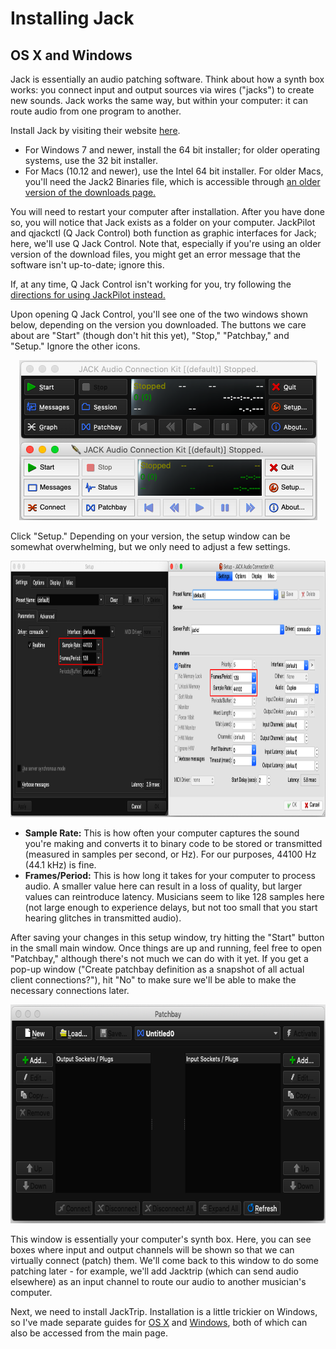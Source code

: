 # Installing Jack
## OS X and Windows

Jack is essentially an audio patching software. Think about how a synth box works: you connect input and output sources via wires ("jacks") to create new sounds. Jack works the same way, but within your computer: it can route audio from one program to another.

Install Jack by visiting their website [here](https://jackaudio.org/downloads/).
- For Windows 7 and newer, install the 64 bit installer; for older operating systems, use the 32 bit installer.
- For Macs (10.12 and newer), use the Intel 64 bit installer. For older Macs, you'll need the Jack2 Binaries file, which is accessible through [an older version of the downloads page.](https://web.archive.org/web/20200808125552/https://jackaudio.org/downloads/)

You will need to restart your computer after installation. After you have done so, you will notice that Jack exists as a folder on your computer. JackPilot and qjackctl (Q Jack Control) both function as graphic interfaces for Jack; here, we'll use Q Jack Control. Note that, especially if you're using an older version of the download files, you might get an error message that the software isn't up-to-date; ignore this.

If, at any time, Q Jack Control isn't working for you, try following the [directions for using JackPilot instead.](https://github.com/lucylangenb/jacktrip/blob/master/installjack.md)

Upon opening Q Jack Control, you'll see one of the two windows shown below, depending on the version you downloaded. The buttons we care about are "Start" (though don't hit this yet), "Stop," "Patchbay," and "Setup." Ignore the other icons.

<p align="center">
  <img width="477" height="256" src="https://github.com/lucylangenb/jacktrip/blob/master/screencaps/qjackctl.png?raw=true">
</p>

Click "Setup." Depending on your version, the setup window can be somewhat overwhelming, but we only need to adjust a few settings.

<p align="center">
  <img width="1004.25" height="409.5" src="https://github.com/lucylangenb/jacktrip/blob/master/screencaps/qjackctl_setup.png?raw=true">
</p>

- __Sample Rate:__ This is how often your computer captures the sound you're making and converts it to binary code to be stored or transmitted (measured in samples per second, or Hz). For our purposes, 44100 Hz (44.1 kHz) is fine.
- __Frames/Period:__ This is how long it takes for your computer to process audio. A smaller value here can result in a loss of quality, but larger values can reintroduce latency. Musicians seem to like 128 samples here (not large enough to experience delays, but not too small that you start hearing glitches in transmitted audio).

After saving your changes in this setup window, try hitting the "Start" button in the small main window. Once things are up and running, feel free to open "Patchbay," although there's not much we can do with it yet. If you get a pop-up window ("Create patchbay definition as a snapshot of all actual client connections?"), hit "No" to make sure we'll be able to make the necessary connections later.

<p align="center">
  <img width="670" height="350" src="https://github.com/lucylangenb/jacktrip/blob/master/screencaps/qjackctl_initialpatchbay.png?raw=true">
</p>

This window is essentially your computer's synth box. Here, you can see boxes where input and output channels will be shown so that we can virtually connect (patch) them. We'll come back to this window to do some patching later - for example, we'll add Jacktrip (which can send audio elsewhere) as an input channel to route our audio to another musician's computer.

Next, we need to install JackTrip. Installation is a little trickier on Windows, so I've made separate guides for [OS X](https://github.com/lucylangenb/jacktrip/blob/master/installjacktrip_osx.md#installing-jacktrip) and [Windows](https://github.com/lucylangenb/jacktrip/blob/master/installjacktrip_windows.md), both of which can also be accessed from the main page.
